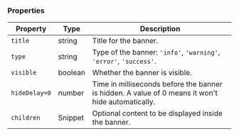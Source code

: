 ### Properties

| Property      | Type    | Description                                                                                       |
| ------------- | ------- | ------------------------------------------------------------------------------------------------- |
| `title`       | string  | Title for the banner.                                                                             |
| `type`        | string  | Type of the banner: `'info'`, `'warning'`, `'error'`, `'success'`.                                |
| `visible`     | boolean | Whether the banner is visible.                                                                    |
| `hideDelay=0` | number  | Time in milliseconds before the banner is hidden. A value of 0 means it won't hide automatically. |
| `children`    | Snippet | Optional content to be displayed inside the banner.                                               |
